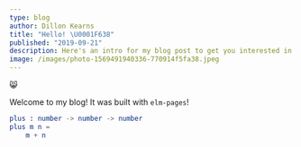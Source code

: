 ```yaml
---
type: blog
author: Dillon Kearns
title: "Hello! \U0001F638"
published: "2019-09-21"
description: Here's an intro for my blog post to get you interested in reading more...
image: /images/photo-1569491940336-770914f5fa38.jpeg
---
```


😸

Welcome to my blog! It was built with `elm-pages`!

```elm
plus : number -> number -> number
plus m n =
    m + n
```
